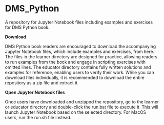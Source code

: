 # DMS_Python
A repository for Jupyter Notebook files including examples and exercises for DMS Python book.
&nbsp;
&nbsp;

**Download**

DMS Python book readers are encouraged to download the accompanying Jupyter Notebook files, which include examples and exercises, from here. 
The files in the learner directory are designed for practice, allowing readers to run examples from the book and engage in scripting exercises with omitted lines. The educator directory contains fully written solutions and examples for reference, enabling users to verify their work.
While you can download files individually, it is recommended to download the entire repository as a zip file and extract it.

**Open Jupyter Notebook files**

Once users have downloaded and unzipped the repository, go to the learner or educator directory and double-click the run.bat file to execute it. This will launch Jupyter Notebook based on the selected directory. For MacOS users, run the run.sh file instead.
